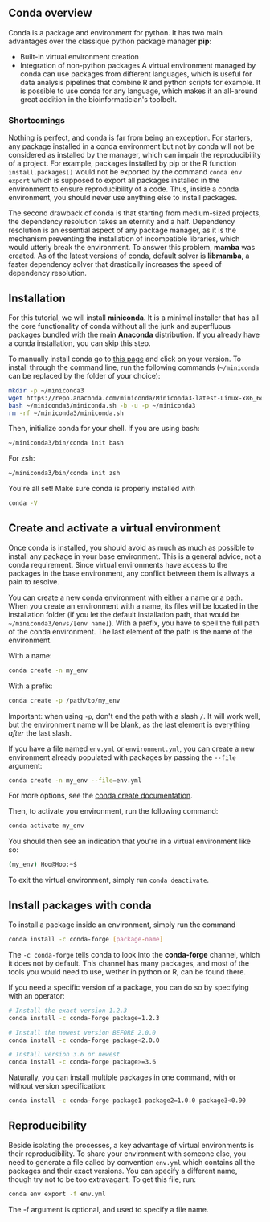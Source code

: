 ## Conda overview

Conda is a package and environment for python. It has two main advantages over the classique python package manager **pip**:
- Built-in virtual environment creation 
- Integration of non-python packages
A virtual environment managed by conda can use packages from different languages, which is useful for data analysis pipelines that combine R and python scripts for example. It is possible to use conda for any language, which makes it an all-around great addition in the bioinformatician's toolbelt.

### Shortcomings

Nothing is perfect, and conda is far from being an exception. For starters, any package installed in a conda environment but not by conda will not be considered as installed by the manager, which can impair the reproducibility of a project. For example, packages installed by pip or the R function `install.packages()` would not be exported by the command `conda env export` which is supposed to export all packages installed in the environment to ensure reproducibility of a code. Thus, inside a conda environment, you should never use anything else to install packages.

The second drawback of conda is that starting from medium-sized projects, the dependency resolution takes an eternity and a half. Dependency resolution is an essential aspect of any package manager, as it is the mechanism preventing the installation of incompatible libraries, which would utterly break the environment. To answer this problem, **mamba** was created. As of the latest versions of conda, default solver is **libmamba**, a faster dependency solver that drastically increases the speed of dependency resolution.

## Installation

For this tutorial, we will install **miniconda**. It is a minimal installer that has all the core functionality of conda without all the junk and superfluous packages bundled with the main **Anaconda** distribution. If you already have a conda installation, you can skip this step.

To manually install conda go to [this page](https://docs.anaconda.com/free/miniconda/) and click on your version.
To install through the command line, run the following commands (`~/miniconda` can be replaced by the folder of your choice):
```bash
mkdir -p ~/miniconda3
wget https://repo.anaconda.com/miniconda/Miniconda3-latest-Linux-x86_64.sh -O ~/miniconda3/miniconda.sh
bash ~/miniconda3/miniconda.sh -b -u -p ~/miniconda3
rm -rf ~/miniconda3/miniconda.sh
```

Then, initialize conda for your shell. If you are using bash:
```bash
~/miniconda3/bin/conda init bash
```
For zsh:
```zsh
~/miniconda3/bin/conda init zsh
```

You're all set! Make sure conda is properly installed with

```bash
conda -V
```

## Create and activate a virtual environment

Once conda is installed, you should avoid as much as much as possible to install any package in your base environment. This is a general advice, not a conda requirement. Since virtual environments have access to the packages in the base environment, any conflict between them is allways a pain to resolve.

You can create a new conda environment with either a name or a path. When you create an environment with a name, its files will be located in the installation folder (if you let the default installation path, that would be `~/miniconda3/envs/[env name]`). With a prefix, you have to spell the full path of the conda environment. The last element of the path is the name of the environment.

With a name:
```bash
conda create -n my_env
```
With a prefix:
```bash
conda create -p /path/to/my_env
```
Important: when using `-p`, don't end the path with a slash `/`. It will work well, but the environment name will be blank, as the last element is everything *after* the last slash.

If you have a file named `env.yml` or `environment.yml`, you can create a new environment already populated with packages by passing the `--file` argument:

```bash
conda create -n my_env --file=env.yml
```

For more options, see the [conda create documentation](https://docs.conda.io/projects/conda/en/latest/commands/create.html).

Then, to activate you environment, run the following command:
```bash
conda activate my_env
```

You should then see an indication that you're in a virtual environment like so:

```bash
(my_env) Hoo@Hoo:~$
```

To exit the virtual environment, simply run `conda deactivate`.
## Install packages with conda

To install a package inside an environment, simply run the command
```bash
conda install -c conda-forge [package-name]
```

The `-c conda-forge` tells conda to look into the **conda-forge** channel, which it does not by default. This channel has many packages, and most of the tools you would need to use, wether in python or R, can be found there.

If you need a specific version of a package, you can do so by specifying with an operator:
```bash
# Install the exact version 1.2.3
conda install -c conda-forge package=1.2.3

# Install the newest version BEFORE 2.0.0
conda install -c conda-forge package<2.0.0

# Install version 3.6 or newest
conda install -c conda-forge package>=3.6
```

Naturally, you can install multiple packages in one command, with or without version specification:
```bash
conda install -c conda-forge package1 package2=1.0.0 package3<0.90
```

## Reproducibility

Beside isolating the processes, a key advantage of virtual environments is their reproducibility. To share your environment with someone else, you need to generate a file called by convention `env.yml` which contains all the packages and their exact versions. You can specify a different name, though try not to be too extravagant. To get this file, run:

```bash
conda env export -f env.yml
```

The -f argument is optional, and used to specify a file name.
